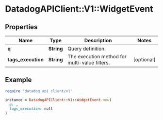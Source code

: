 # DatadogAPIClient::V1::WidgetEvent

## Properties

| Name | Type | Description | Notes |
| ---- | ---- | ----------- | ----- |
| **q** | **String** | Query definition. |  |
| **tags_execution** | **String** | The execution method for multi-value filters. | [optional] |

## Example

```ruby
require 'datadog_api_client/v1'

instance = DatadogAPIClient::V1::WidgetEvent.new(
  q: ,
  tags_execution: null
)
```

